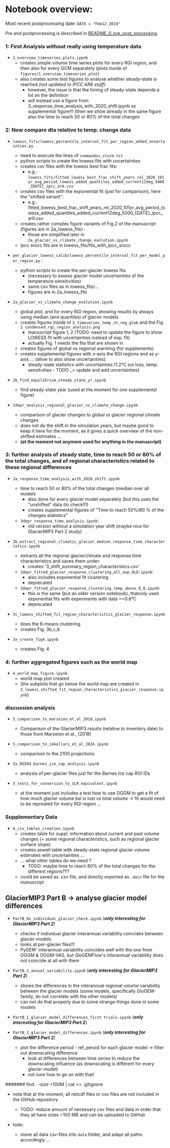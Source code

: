 # Notebook overview:
Most recent postprocessing date: `DATE = "Feb12_2024"`

Pre and postprocessing is described in [README_0_pre_post_processing](README_0_pre_post_processing).
 
### 1: First Analysis without really using temperature data

- `1_overview_timeseries_plots.iypnb` 
    - creates simple volume time series plots for every RGI region, and then also for every GCM separately (plots inside of `figures/1_overview_timeseries_plot`)
    - also creates some test figures to analyse whether steady-state is reached *(not updated to IPCC AR6 stuff)*
        - however, the issue is that the timing of steady-state depends a lot on the definition
        - will instead use a figure from 3_response_time_analysis_with_2020_shift.ipynb as supplemental figure!!! (then we show already in the same figure also the time to reach 50 or 80% of the total changes

    


### 2: Now compare dta relative to temp. change data 
- `lowess_fits/lowess_percentile_interval_fit_per_region_added_uncertainties.py` 
    - need to execute the lines of `commandos_slurm.txt`
    - python scripts to create the lowess fits with uncertainties 
    - creates csv files with the lowess best frac fits: 
        - e.g.: `lowess_fits/fitted_lowess_best_frac_shift_years_rel_2020_101yr_avg_period_lowess_added_quantiles_added_current12deg_5000_{DATE}_ipcc_ar6.csv`
    - creates csv files with the exponential fit (just for comparison), here the "shifted variant":
        - e.g.: fitted_lowess_best_frac_shift_years_rel_2020_101yr_avg_period_lowess_added_quantiles_added_current12deg_5000_{DATE}_ipcc_ar6.csv
    - creates rather complex figure variants of Fig.2 of the manuscript (figures are in 2a_lowess_fits) :
        - those are simplified later in `2a_glacier_vs_climate_change_evolution.ipynb`
    - ipcc srocc fits are in lowess_fits/fits_with_ipcc_srocc


- `per_glacier_lowess_calib/lowess_percentile_interval_fit_per_model_per_region.py` :
    - python scripts to create the per-glacier lowess fits 
        - (necessary to assess glacier model uncertainties of the temperature sensitivities)
        - same csv files as in lowess_fits/...
        - figures are in 2a_lowess_fits 


- `2a_glacier_vs_climate_change_evolution.ipynb` 
    - global plot, and for every RGI region, showing results by always using median (and quantiles) of glacier models 
    - creates figures inside of `2_timeseries_temp_ch_reg_glob` and the Fig. `2_condensed_rgi_region_analysis.png` 
         - manuscript figure 1, 2 (TODO: need to update the figure to show LOWESS fit with uncertainties instead of exp. fit)
         - actually Fig. 1 needs the fits that are shown in 
    - creates figures of global vs regional warming (for supplements)
    - creates supplemental figures with x-axis the RGI regions and as y-axis ... (allow to also show uncertainties): 
        - steady-state statistics with uncertainties (1.2°C ice loss, temp. sensitvities - TODO _> update and add uncertainties)
    
- `2b_find_equilibrium_steady_state_yr.ipynb`
    - find steady-state year (used at the moment for one supplemental figure)


- `2depr_analysis_regional_glacier_vs_climate_change.ipynb` 
    - comparison of glacier changes to global or glacier regional climate changes 
    - does not do the shift in the simulation years, but maybe good to keep it here for the moment, as it gives a quick overview of the non-shifted estimates ... 
    - **(at the moment not anymore used for anything in the manuscript)**
    
### 3: further analysis of steady state, time to reach 50 or 80% of the total changes, and of regional characteristics related to these regional differences

- `3a_response_time_analysis_with_2020_shift.ipynb`
    - time to reach 50 or 80% of the total changes (median over all models
        - also done for every glacier model separately (but this uses the "unshifted" data (to check!!!)
        - creates supplemental figures of "Time to reach 50%/80 % of the changes statistics" 
    - `3depr_response_time_analysis.ipynb`:
        - old version without a simulation year shift (maybe nice for GlacierMIP3 Part 2 study)
        
- `3b_extract_regional_climatic_glacier_median_response_time_characteristics.ipynb`
    -  extracts all the regional glacier/climate and response time characteristics and saves them under:
        - creates '3_shift_summary_region_characteristics.csv'
    - `3depr_fitted_glacier_response_clustering_all_exp_OLD.ipynb`:
        - also includes exponential fit clustering
        - deprecated
    - `3depr_fitted_glacier_response_clustering_temp_above_0_8.ipynb`:
        - this is the same (but an older version notebook), thatonly used exponential fits with experiments with data >=0.8°C
        - deprecated 

- `3c_lowess_shifted_fit_region_characteristics_glacier_response.ipynb`
   - does the K-means clustering
   - creates Fig. 3b,c,d

- `3x_create_fig4.ipynb`
    - creates Fig. 4


### 4: further aggregated figures such as the world map

- `4_world_map_figure.ipynb`
    - world map plot created 
    - (the subplots that go below the world map are created in `3_lowess_shifted_fit_region_characteristics_glacier_response.ipynb`)

### discussion analysis
- `5_comparison_to_marzeion_et_al_2018.ipynb`
    - Comparison of the GlacierMIP3 results (relative to inventory date) to those from Marzeion et al., (2018)
    
- `5_comparison_to_zekollari_et_al_2024.ipynb`
    - comparison to the 2100 projections

- `5x_RGI04_barnes_ice_cap_analysis.ipynb`
    - analysis of per-glacier files just for the Barnes Ice cap RGI IDs

- `5_tests_for_conversion_to_SLR_equivalent.ipynb`
    - at the moment just includes a test how to use OGGM to get a fit of how much glacier volume bsl is lost vs total volume -> fit would need to be repreated for every RGI region ... 

### Supplementary Data
- `6_csv_tables_creation.ipynb`
    - creates table for suppl. information about current and past volume changes (+ some regional characteristics, such as regional glacier surface slope)
    - creates aswell table with steady-state regional glacier volume estimates with uncertainties ...
    - ... what other tables do we need ? 
        - TODO: maybe time to reach 80% of the total changes for the different regions??? 
    - could be saved as .csv file, and directly exported as `.docx` file for the manuscript


## GlacierMIP3 Part B -> analyse glacier model differences


- `PartB_0x_individual_glacier_check.ipynb` (***only interesting for GlacierMIP3 Part 2***)
    - checks if individual glacier interannual variability coincides between glacier models
    - looks at per-glacier files!!!
    - PyGEM' interannual variability coincides well with the one from OGGM & OGGM-VAS, but GloGEMFlow's interannual variability does not coincide at all with them 

- `PartB_1_annual_variability.ipynb` (***only interesting for GlacierMIP3 Part 2***)
    - shows the differences in the interannual regional volume variability between the glacier models (some models, specifically GloGEM-family, do not correlate with the other models)
    - can not do that properly due to some strange things done in some models
    
- `PartB_1_glacier_model_differences_first trials.ipynb` (***only interesting for GlacierMIP3 Part 2***)
 
- `PartB_3_glacier_model_differences.ipynb` (***only interesting for GlacierMIP3 Part 2***)
    - plot the difference period - ref_peroid for each glacier model -> filter out downscaling difference 
        - look at differences between time series to reduce the downscaling influence  (as downscaling is different for every glacier model)
        - not sure how to go on with that! 
        
        
####### find . -size +100M | cat >> .gitignore
- note that at the moment, all netcdf files or csv files are not included in the GitHub repository
    - TODO: reduce amount of necessary csv files and data in order that they all have sizes <100 MB and can be uploaded to GitHub
    
    
- todo:
    - move all data csv-files into `data` folder, and adapt all paths accordingly ... 
